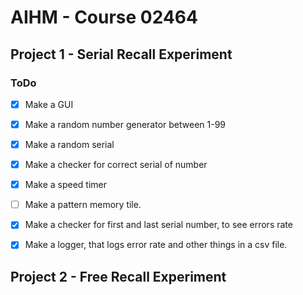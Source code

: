 # AIHM - Course 02464

## Project 1 - Serial Recall Experiment

### ToDo
- [x] Make a GUI
- [x] Make a random number generator between 1-99
- [x] Make a random serial
- [x] Make a checker for correct serial of number
- [x] Make a speed timer
- [ ] Make a pattern memory tile.
- [x] Make a checker for first and last serial number, to see errors rate
- [x] Make a logger, that logs error rate and other things in a csv file.



## Project 2 - Free Recall Experiment
